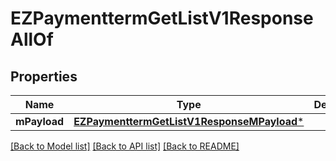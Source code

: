 # EZPaymenttermGetListV1ResponseAllOf

## Properties
Name | Type | Description | Notes
------------ | ------------- | ------------- | -------------
**mPayload** | [**EZPaymenttermGetListV1ResponseMPayload***](EZPaymenttermGetListV1ResponseMPayload.md) |  | 

[[Back to Model list]](../README.md#documentation-for-models) [[Back to API list]](../README.md#documentation-for-api-endpoints) [[Back to README]](../README.md)


